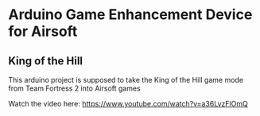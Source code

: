# Arduino Game Enhancement Device for Airsoft

## King of the Hill

This arduino project is supposed to take the King of the Hill game mode from Team Fortress 2 into Airsoft games

Watch the video here: https://www.youtube.com/watch?v=a36LvzFlOmQ
